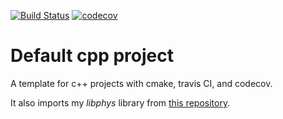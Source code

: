 [![Build Status](https://travis-ci.com/temken/cpp_cmake_template.svg?branch=master)](https://travis-ci.com/temken/cpp_cmake_template)
[![codecov](https://codecov.io/gh/temken/cpp_cmake_template/branch/master/graph/badge.svg)](https://codecov.io/gh/temken/cpp_cmake_template)

# Default cpp project
A template for c++ projects with cmake, travis CI, and codecov.

It also imports my *libphys* library from [this repository](https://github.com/temken/libphys).
